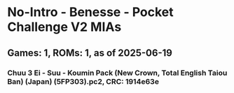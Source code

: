 # No-Intro - Benesse - Pocket Challenge V2 MIAs
## Games: 1, ROMs: 1, as of 2025-06-19

### Chuu 3 Ei - Suu - Koumin Pack (New Crown, Total English Taiou Ban) (Japan) (5FP303).pc2, CRC: 1914e63e
